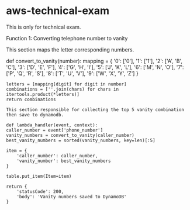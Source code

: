 # aws-technical-exam

This is only for technical exam.


Function 1: Converting telephone number to vanity


This section maps the letter corresponding numbers.


def convert_to_vanity(number):
    mapping = {
		'0': ['0'],
		'1': ['1'],
        '2': ['A', 'B', 'C'],
        '3': ['D', 'E', 'F'],
        '4': ['G', 'H', 'I'],
        '5': ['J', 'K', 'L'],
        '6': ['M', 'N', 'O'],
        '7': ['P', 'Q', 'R', 'S'],
        '8': ['T', 'U', 'V'],
        '9': ['W', 'X', 'Y', 'Z']
    }
    
    letters = [mapping[digit] for digit in number]
    combinations = [''.join(chars) for chars in itertools.product(*letters)]
    return combinations
    
    This section responsible for collecting the top 5 vanity combination then save to dynamodb.
    
    def lambda_handler(event, context):
    caller_number = event['phone_number']
    vanity_numbers = convert_to_vanity(caller_number)
    best_vanity_numbers = sorted(vanity_numbers, key=len)[:5]
    
    item = {
        'caller_number': caller_number,
        'vanity_number': best_vanity_numbers
    }
    
    table.put_item(Item=item)
    
    return {
        'statusCode': 200,
        'body': 'Vanity numbers saved to DynamoDB'
    }
